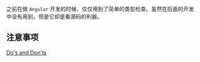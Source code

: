 之前在做 `Angular` 开发的时候，仅仅用到了简单的类型检查。虽然在后面的开发中没有用到，但是它却是看源码的利器。

## 注意事项

[Do's and Don'ts](https://www.typescriptlang.org/docs/handbook/declaration-files/do-s-and-don-ts.html)
